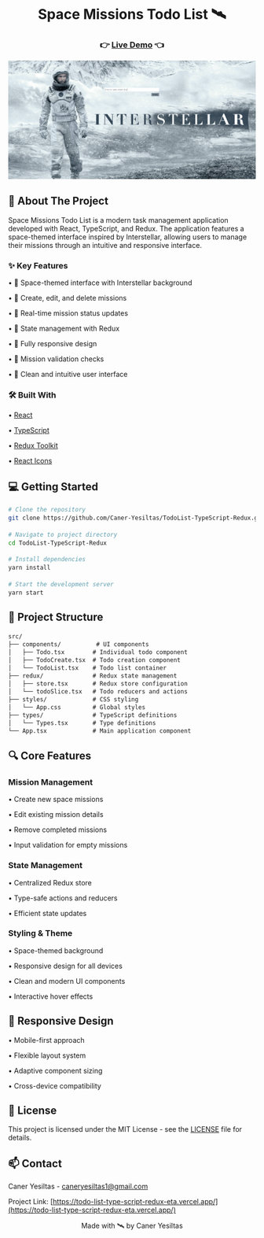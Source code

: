 <div align="center">
  <h1> Space Missions Todo List 🛰️ </h1>
  
  <h3>
    👉 <a href="https://todo-list-type-script-redux-eta.vercel.app/">Live Demo</a> 👈
  </h3>
</div>

<div align="center">
  <img src="/assets/TodoList-TypeScript-Redux.gif" alt="Space Missions Todo Demo" width="800"/>
</div>

## 🚀 About The Project

Space Missions Todo List is a modern task management application developed with React, TypeScript, and Redux. The application features a space-themed interface inspired by Interstellar, allowing users to manage their missions through an intuitive and responsive interface.

### ✨ Key Features

• 🌌 Space-themed interface with Interstellar background

• 📝 Create, edit, and delete missions

• 🔄 Real-time mission status updates

• 💾 State management with Redux

• 📱 Fully responsive design

• 🎯 Mission validation checks

• 🎨 Clean and intuitive user interface

### 🛠️ Built With

• [React](https://reactjs.org/)

• [TypeScript](https://www.typescriptlang.org/)

• [Redux Toolkit](https://redux-toolkit.js.org/)

• [React Icons](https://react-icons.github.io/react-icons/)

## 💻 Getting Started

```bash
# Clone the repository
git clone https://github.com/Caner-Yesiltas/TodoList-TypeScript-Redux.git

# Navigate to project directory
cd TodoList-TypeScript-Redux

# Install dependencies
yarn install

# Start the development server
yarn start
```

## 📁 Project Structure
```
src/
├── components/          # UI components
│   ├── Todo.tsx        # Individual todo component
│   ├── TodoCreate.tsx  # Todo creation component
│   └── TodoList.tsx    # Todo list container
├── redux/              # Redux state management
│   ├── store.tsx       # Redux store configuration
│   └── todoSlice.tsx   # Todo reducers and actions
├── styles/             # CSS styling
│   └── App.css         # Global styles
├── types/              # TypeScript definitions
│   └── Types.tsx       # Type definitions
└── App.tsx             # Main application component
```

## 🔍 Core Features

### Mission Management

• Create new space missions

• Edit existing mission details

• Remove completed missions

• Input validation for empty missions

### State Management

• Centralized Redux store

• Type-safe actions and reducers

• Efficient state updates

### Styling & Theme

• Space-themed background

• Responsive design for all devices

• Clean and modern UI components

• Interactive hover effects

## 📱 Responsive Design

• Mobile-first approach

• Flexible layout system

• Adaptive component sizing

• Cross-device compatibility

## 📝 License

This project is licensed under the MIT License - see the [LICENSE](LICENSE) file for details.

## 📫 Contact

Caner Yesiltas - [caneryesiltas1@gmail.com](mailto:caneryesiltas1@gmail.com)

Project Link: [https://todo-list-type-script-redux-eta.vercel.app/](https://todo-list-type-script-redux-eta.vercel.app/)

<div align="center">
  Made with 🛰️  by Caner Yesiltas
</div>
